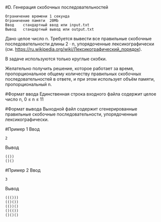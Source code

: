 #D. Генерация скобочных последовательностей

    Ограничение времени	1 секунда
    Ограничение памяти	20Mb
    Ввод	стандартный ввод или input.txt
    Вывод	стандартный вывод или output.txt

Дано целое число n. Требуется вывести все правильные скобочные последовательности длины 2 ⋅ n, упорядоченные лексикографически (см. https://ru.wikipedia.org/wiki/Лексикографический_порядок).

В задаче используются только круглые скобки.

Желательно получить решение, которое работает за время, пропорциональное общему количеству правильных скобочных последовательностей в ответе, и при этом использует объём памяти, пропорциональный n.

#Формат ввода
Единственная строка входного файла содержит целое число n, 0 ≤ n ≤ 11

#Формат вывода
Выходной файл содержит сгенерированные правильные скобочные последовательности, упорядоченные лексикографически.

#Пример 1
Ввод

    2

Вывод

    (())
    ()()

#Пример 2
Ввод

    3

Вывод

    ((()))
    (()())
    (())()
    ()(())
    ()()()